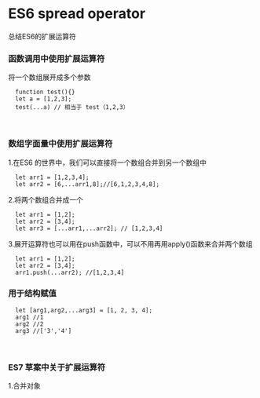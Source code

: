 # ES6 spread operator
总结ES6的扩展运算符

### 函数调用中使用扩展运算符
将一个数组展开成多个参数
  
      function test(){}
      let a = [1,2,3];
      test(...a) // 相当于 test（1,2,3）
      
### 数组字面量中使用扩展运算符
1.在ES6 的世界中，我们可以直接将一个数组合并到另一个数组中

      let arr1 = [1,2,3,4];
      let arr2 = [6,...arr1,8];//[6,1,2,3,4,8];
      
2.将两个数组合并成一个

      let arr1 = [1,2];
      let arr2 = [3,4];
      let arr3 = [...arr1,...arr2]; // [1,2,3,4]

3.展开运算符也可以用在push函数中，可以不用再用apply()函数来合并两个数组

      let arr1 = [1,2];
      let arr2 = [3,4];
      arr1.push(...arr2); //[1,2,3,4]
      
### 用于结构赋值
 
      let [arg1,arg2,...arg3] = [1, 2, 3, 4];
      arg1 //1
      arg2 //2
      arg3 //['3','4']
     
     
### ES7 草案中关于扩展运算符
  
  1.合并对象
